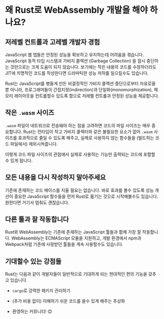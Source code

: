 # 왜 Rust로 WebAssembly 개발을 해야 하나요?

## 저레벨 컨트롤과 고레벨 개발자 경험

JavaScript 웹 앱들은 안정된 성능을 확보하고 유지하는데 어려움을 겪습니다. JavaScript 동적 타입 시스템과 가비지 콜렉션 (Garbage Collection) 을 잠시 중단하는 것만으로는 크게 도움이 되지 않습니다. 보기에는 작은 내용의 코드를 수정하더라도 JIT에 치명적인 코드를 작성한다면 드라마틱한 성능 저하를 일으킬수도 있습니다.

Rust는 JavaScript를 병들게 만든 비결정적인 가비지 콜렉션 중단으로부터 자유로울 뿐 아니라, 프로그래머들이 간접지정(indirection)과 단일화(monomorphization), 메모리 레이아웃을 컨트롤할수 있도록 함으로 저레벨 컨트롤과 안정된 성능을 제공합니다.

## 작은 `.wasm` 사이즈

`.wasm` 파일이 네트워크로 전송돼야 하는 점을 고려하면 코드의 파일 사이즈는 매우 중요합니다. Rust는 런타임이 작고 가비지 콜렉터와 같은 불필요한 요소가 없어 `.wasm` 사이즈를 효과적으로 줄일 수 있도록 해주고, 실제로 사용하지 않는 함수들을 (빌드하는 코드 파일에서) 제외시켜줍니다.

이렇게 코드 파일 사이즈의 관점에서 실제로 사용하는 기능만 출력되는 코드에 포함할 수 있게 됩니다.

## 모든 내용을 다시 작성하지 **말아주세요**

기존에 존재하는 코드 베이스를 지울 필요는 없습니다. 바로 효과를 볼수 있도록 성능 개선이 중요한 JavaScript 함수들을 먼저 Rust로 옮기는 것으로 시작해볼수도 있습니다. 원한다면 거기서 멈춰도 괜찮습니다.

## 다른 툴과 잘 작동합니다

Rust와 WebAssembly는 기존에 존재하는 JavaScript 툴들과 함께 가장 잘 작동합니다. WebAssembly는 ECMAScript 모듈을 지원하고, 개발 환경에서 npm과 Webpack처럼 기존에 사랑받던 툴들을 계속 사용할수도 있습니다.

## 기대할수 있는 강점들

Rust는 다음과 같이 개발자들이 일반적으로 기대하게 되는 현대적인 편의 기능을 갖추고 있습니다.

* `cargo`로 강력한 패키지 관리하기

* (추가 비용 없이) 이해하기 쉬운 코드를 쓸수 있게 해주는 추상화

* 환영하는 커뮤니티! 😊

